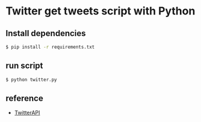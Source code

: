 # Twitter get tweets script with Python

## Install dependencies

```bash
$ pip install -r requirements.txt
```

## run script

```bash
$ python twitter.py
```

## reference
- [TwitterAPI](https://github.com/geduldig/TwitterAPI)
